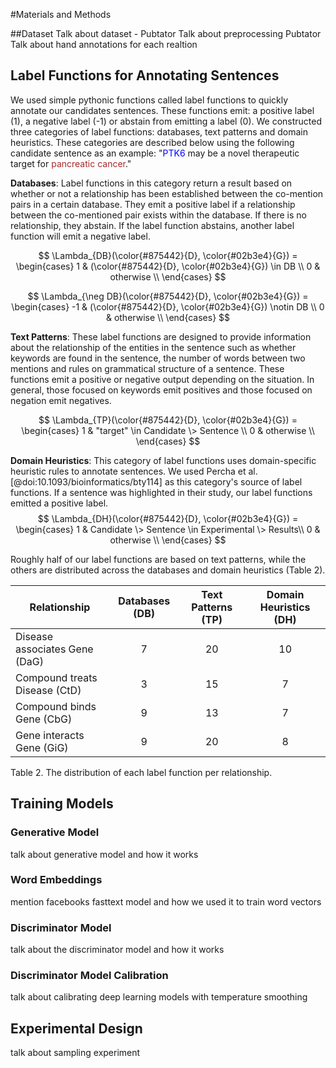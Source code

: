 #Materials and Methods

##Dataset
Talk about dataset - Pubtator
Talk about preprocessing Pubtator
Talk about hand annotations for each realtion

## Label Functions for Annotating Sentences
We used simple pythonic functions called label functions to quickly annotate our candidates sentences.
These functions emit: a positive label (1), a negative label (-1) 
or abstain from emitting a label (0).
We constructed three categories of label functions: databases, text patterns and domain heuristics.
These categories are described below using the following candidate sentence as an example: \"<span style="color:blue">PTK6</span> may be a novel therapeutic target for <span style="color:brown">pancreatic cancer</span>."

**Databases**: Label functions in this category return a result based on whether or not a relationship has been established between the co-mention pairs in a certain database.
They emit a positive label if a relationship between the co-mentioned pair exists within the database.
If there is no relationship, they abstain.
If the label function abstains, another label function will emit a negative label.

$$ \Lambda_{DB}(\color{#875442}{D}, \color{#02b3e4}{G}) = 
\begin{cases}
 1 & (\color{#875442}{D}, \color{#02b3e4}{G}) \in DB \\
0 & otherwise \\
\end{cases} $$

$$ \Lambda_{\neg DB}(\color{#875442}{D}, \color{#02b3e4}{G}) = 
\begin{cases}
 -1 & (\color{#875442}{D}, \color{#02b3e4}{G}) \notin DB \\
0 & otherwise \\
\end{cases} $$

**Text Patterns**: These label functions are designed to provide information about the relationship of the entities in the sentence such as whether keywords are found in the sentence, the number of words between two mentions and rules on grammatical structure of a sentence.
These functions emit a positive or negative output depending on the situation.
In general, those focused on keywords emit positives and those focused on negation emit negatives.

$$ \Lambda_{TP}(\color{#875442}{D}, \color{#02b3e4}{G}) = 
\begin{cases}
 1 & "target" \in Candidate \> Sentence \\
 0 & otherwise \\
\end{cases} $$

**Domain Heuristics**: This category of label functions uses domain-specific heuristic rules to annotate sentences.
We used Percha et al.[@doi:10.1093/bioinformatics/bty114] as this category's source of label functions.
If a sentence was highlighted in their study, our label functions emitted a positive label.
$$
\Lambda_{DH}(\color{#875442}{D}, \color{#02b3e4}{G}) = \begin{cases}
    1 & Candidate \> Sentence \in Experimental \> Results\\
    0 & otherwise \\
    \end{cases}
$$

Roughly half of our label functions are based on text patterns, while the others are distributed across the databases and domain heuristics (Table 2).

| Relationship | Databases (DB) | Text Patterns (TP) | Domain Heuristics (DH) |
| --- | :---: | :---: | :---: |
| Disease associates Gene (DaG) | 7 | 20 | 10 | 
| Compound treats Disease (CtD) | 3 | 15 | 7 |
| Compound binds Gene (CbG) | 9 | 13 | 7 | 
| Gene interacts Gene (GiG) | 9 | 20 | 8 | 

Table 2. The distribution of each label function per relationship. 

## Training Models
### Generative Model
talk about generative model and how it works
### Word Embeddings
mention facebooks fasttext model and how we used it to train word vectors
### Discriminator Model
talk about the discriminator model and how it works
### Discriminator Model Calibration
talk about calibrating deep learning models with temperature smoothing

## Experimental Design
talk about sampling experiment
